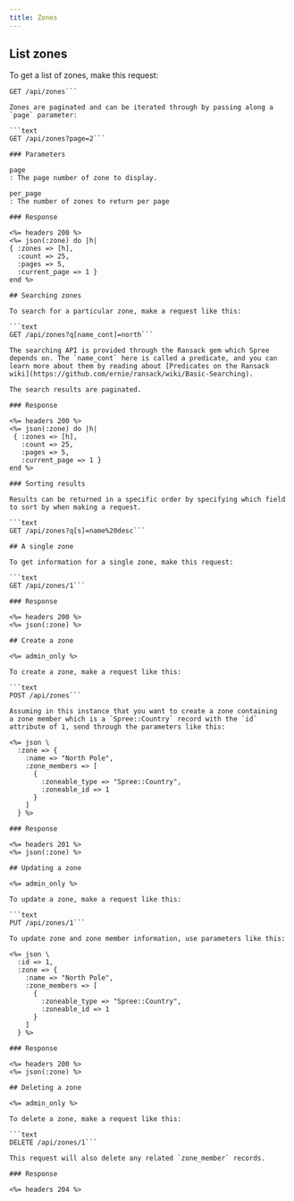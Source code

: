 ```yaml
---
title: Zones
---
```


## List zones

To get a list of zones, make this request:

```text
GET /api/zones```

Zones are paginated and can be iterated through by passing along a `page` parameter:

```text
GET /api/zones?page=2```

### Parameters

page
: The page number of zone to display.

per_page
: The number of zones to return per page

### Response

<%= headers 200 %>
<%= json(:zone) do |h|
{ :zones => [h],
  :count => 25,
  :pages => 5,
  :current_page => 1 }
end %>

## Searching zones

To search for a particular zone, make a request like this:

```text
GET /api/zones?q[name_cont]=north```

The searching API is provided through the Ransack gem which Spree depends on. The `name_cont` here is called a predicate, and you can learn more about them by reading about [Predicates on the Ransack wiki](https://github.com/ernie/ransack/wiki/Basic-Searching).

The search results are paginated.

### Response

<%= headers 200 %>
<%= json(:zone) do |h|
 { :zones => [h],
   :count => 25,
   :pages => 5,
   :current_page => 1 }
end %>

### Sorting results

Results can be returned in a specific order by specifying which field to sort by when making a request.

```text
GET /api/zones?q[s]=name%20desc```

## A single zone

To get information for a single zone, make this request:

```text
GET /api/zones/1```

### Response

<%= headers 200 %>
<%= json(:zone) %>

## Create a zone

<%= admin_only %>

To create a zone, make a request like this:

```text
POST /api/zones```

Assuming in this instance that you want to create a zone containing
a zone member which is a `Spree::Country` record with the `id` attribute of 1, send through the parameters like this:

<%= json \
  :zone => {
    :name => "North Pole",
    :zone_members => [
      {
        :zoneable_type => "Spree::Country",
        :zoneable_id => 1
      }
    ]
  } %>

### Response

<%= headers 201 %>
<%= json(:zone) %>

## Updating a zone

<%= admin_only %>

To update a zone, make a request like this:

```text
PUT /api/zones/1```

To update zone and zone member information, use parameters like this:

<%= json \
  :id => 1,
  :zone => {
    :name => "North Pole",
    :zone_members => [
      {
        :zoneable_type => "Spree::Country",
        :zoneable_id => 1
      }
    ]
  } %>

### Response

<%= headers 200 %>
<%= json(:zone) %>

## Deleting a zone

<%= admin_only %>

To delete a zone, make a request like this:

```text
DELETE /api/zones/1```

This request will also delete any related `zone_member` records.

### Response

<%= headers 204 %>
